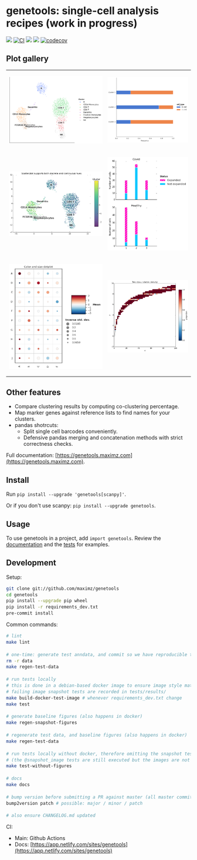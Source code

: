 # genetools: single-cell analysis recipes (work in progress)

[![](https://img.shields.io/pypi/v/genetools.svg)](https://pypi.python.org/pypi/genetools)
[![CI](https://github.com/maximz/genetools/actions/workflows/ci.yaml/badge.svg?branch=master)](https://github.com/maximz/genetools/actions/workflows/ci.yaml)
[![](https://img.shields.io/badge/docs-here-blue.svg)](https://genetools.maximz.com)
[![](https://img.shields.io/github/stars/maximz/genetools?style=social)](https://github.com/maximz/genetools)
[![codecov](https://codecov.io/gh/maximz/genetools/branch/master/graph/badge.svg)](https://codecov.io/gh/maximz/genetools)

## Plot gallery

<table>
<tr>
<td>

[![](tests/baseline/test_scatterplot_discrete.png)](https://github.com/maximz/genetools/blob/master/tests/test_plots.py)

</td>
<td>

[![](tests/baseline/test_stacked_bar_plot.png)](https://github.com/maximz/genetools/blob/master/tests/test_plots.py)

</td>
</tr>

<tr>
<td>

[![](tests/baseline/test_scatterplot_continuous.png)](https://github.com/maximz/genetools/blob/master/tests/test_plots.py)

</td>
<td>

[![](tests/baseline/test_stacked_bar_plot_autocompute_frequencies.png)](https://github.com/maximz/genetools/blob/master/tests/test_plots.py)

</td>
</tr>

<tr>
<td>

[![](tests/baseline/test_dotplot.png)](https://github.com/maximz/genetools/blob/master/tests/test_plots.py#:~:text=def%20test_dotplot)

</td>
<td>

[![](tests/baseline/test_relative_density.png)](https://github.com/maximz/genetools/blob/master/tests/test_plots.py#:~:text=def%test_relative_density)

</td>
</tr>

</table>

## Other features

* Compare clustering results by computing co-clustering percentage.
* Map marker genes against reference lists to find names for your clusters.
* pandas shotrcuts:
  * Split single cell barcodes conveniently.
  * Defensive pandas merging and concatenation methods with strict correctness checks.

Full documentation: [https://genetools.maximz.com](https://genetools.maximz.com).

## Install

Run `pip install --upgrade 'genetools[scanpy]'`.

Or if you don't use scanpy: `pip install --upgrade genetools`.

## Usage

To use genetools in a project, add `import genetools`. Review the [documentation](https://genetools.maximz.com) and the [tests](https://github.com/maximz/genetools/tree/master/tests) for examples.

## Development

Setup:

```bash
git clone git://github.com/maximz/genetools
cd genetools
pip install --upgrade pip wheel
pip install -r requirements_dev.txt
pre-commit install
```

Common commands:

```bash
# lint
make lint

# one-time: generate test anndata, and commit so we have reproducible tests in CI
rm -r data
make regen-test-data

# run tests locally
# this is done in a debian-based docker image to ensure image style matches what Github Actions CI will produce
# failing image snapshot tests are recorded in tests/results/
make build-docker-test-image # whenever requirements_dev.txt change
make test

# generate baseline figures (also happens in docker)
make regen-snapshot-figures

# regenerate test data, and baseline figures (also happens in docker)
make regen-test-data

# run tests locally without docker, therefore omitting the snapshot tests
# (the @snapshot_image tests are still executed but the images are not compared. the @pytest.mark.snapshot_custom are skipped altogether.)
make test-without-figures

# docs
make docs

# bump version before submitting a PR against master (all master commits are deployed)
bump2version patch # possible: major / minor / patch

# also ensure CHANGELOG.md updated
```

CI:

- Main: Github Actions
- Docs: [https://app.netlify.com/sites/genetools](https://app.netlify.com/sites/genetools)
